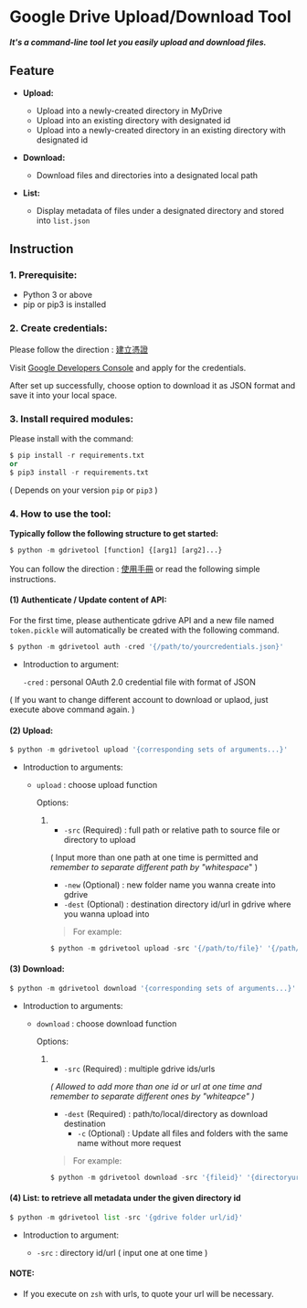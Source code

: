 # Google Drive Upload/Download Tool

***It's a command-line tool let you easily upload and download files.***

## Feature

+ **Upload:**

  + Upload into a newly-created directory in MyDrive
  + Upload into an existing directory with designated id
  + Upload into a newly-created directory in an existing directory with designated id
+ **Download:**

  + Download files and directories into a designated local path
+ **List:**

  + Display metadata of files under a designated directory and stored into `list.json`

## Instruction

### 1. Prerequisite:

+ Python 3 or above
+ pip or pip3 is installed

### 2. Create credentials:

Please follow the direction : [建立憑證](./建立憑證.pdf)

Visit [Google Developers Console](https://console.developers.google.com/) and apply for the credentials.

After set up successfully, choose option to download it as JSON format and save it into your local space.

### 3. Install required modules:

Please install with the command:

```python
$ pip install -r requirements.txt
or 
$ pip3 install -r requirements.txt
```

( Depends on your version `pip` or `pip3` )

### 4. How to use the tool:

**Typically follow the following structure to get started:**

```python
$ python -m gdrivetool [function] {[arg1] [arg2]...}
```

You can follow the direction : [使用手冊](./使用手冊.pdf) or read the following simple instructions.

#### (1) Authenticate / Update content of API:

For the first time, please authenticate gdrive API and a new file named `token.pickle` will automatically be created with the following command.

```python
$ python -m gdrivetool auth -cred '{/path/to/yourcredentials.json}'
```

+ Introduction to argument:

  `-cred` : personal OAuth 2.0 credential file with format of JSON

( If you want to change different account to download or uplaod, just execute above command again. )

#### (2) Upload:

```python
$ python -m gdrivetool upload '{corresponding sets of arguments...}'
```

+ Introduction to arguments:

  + `upload` : choose upload function

    Options:

    1. + `-src` (Required) : full path or relative path to source file or directory to upload

       ( Input more than one path at one time is permitted and _remember to separate different path by "whitespace_" )

       + `-new` (Optional) : new folder name you wanna create into gdrive
       + `-dest` (Optional) : destination directory id/url in gdrive where you wanna upload into

       > For example:
       >

       ```python
       $ python -m gdrivetool upload -src '{/path/to/file}' '{/path/to/folder}' -new '{foldername}' -dest '{directoryid/url}'
       ```

#### (3) Download:

```python
$ python -m gdrivetool download '{corresponding sets of arguments...}'
```

+ Introduction to arguments:

  + `download` : choose download function

    Options:

    1. + `-src` (Required) : multiple gdrive ids/urls

       *( Allowed to add more than one id or url at one time and remember to separate different ones by "whiteapce" )*

       + `-dest` (Required) : path/to/local/directory as download destination
         + `-c` (Optional) : Update all files and folders with the same name without more request

       > For example:
       >

       ```python
       $ python -m gdrivetool download -src '{fileid}' '{directoryurl}'... -dest '{/path/to/localdirectory}' -c
       ```

#### (4) List: to retrieve all metadata under the given directory id

```python
$ python -m gdrivetool list -src '{gdrive folder url/id}'
```

+ Introduction to argument:

  + `-src` : directory id/url ( input one at one time )

#### NOTE:

+ If you execute on `zsh` with urls, to quote your url will be necessary.
